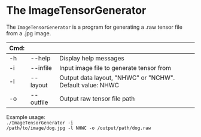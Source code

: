 # The ImageTensorGenerator

The `ImageTensorGenerator` is a program for generating a .raw tensor file from a .jpg image.

|Cmd:|||
| ---|---|---|
| -h | --help    | Display help messages |
| -i | --infile  | Input image file to generate tensor from |
| -l | --layout  | Output data layout, "NHWC" or "NCHW". Default value: NHWC |
| -o | --outfile | Output raw tensor file path |

Example usage: <br>
<code>./ImageTensorGenerator -i /path/to/image/dog.jpg -l NHWC -o /output/path/dog.raw</code>
